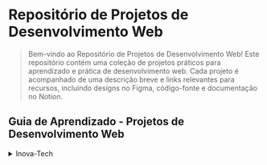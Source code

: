 # Repositório de Projetos de Desenvolvimento Web

> Bem-vindo ao Repositório de Projetos de Desenvolvimento Web! Este repositório contém uma coleção de projetos práticos para aprendizado e prática de desenvolvimento web. Cada projeto é acompanhado de uma descrição breve e links relevantes para recursos, incluindo designs no Figma, código-fonte e documentação no Notion.

## Guia de Aprendizado - Projetos de Desenvolvimento Web

<details> <summary>Inova-Tech</summary>

<details> <summary>Desafios Explorer</summary>
  
  - [ ] Página para a captação de leads ou newsletter. `README`
  - [ ] Blog de Gatos `README`

[Root](https://www.rocketseat.com.br/explorer?utm_source=figma&utm_medium=organic&utm_campaign=venda&utm_term=explorer&utm_content=description_figma-lp_explorer)

[Desafios Discover - Notion Projects](https://efficient-sloth-d85.notion.site/b0b109c64d0a4a8eb4de547de18fa04d?v=dd9d2f6b0f6542d69807f41312f4116d)
  </details>

<details> <summary> Desafios Discover </summary>
  
  - [ ] Desafios HTML [`Notion`](https://efficient-sloth-d85.notion.site/Desafios-HTML-ed0f6368d34d44ffab92686b9dc93229)
  - [ ] Social Tree `README`

[Root](https://www.rocketseat.com.br/discover?utm_source=figma&utm_medium=organic&utm_campaign=lead&utm_term=discover&utm_content=description_figma-lp_discover)
  </details>
 
</details>
